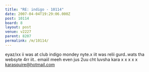 ```yaml
---
title: "RE: indigo - 10114"
date: 2007-04-04T19:29:06.000Z
post: 10114
board: 8
layout: post
venue: v2227
parent: 8207
permalink: /m/10114/
---
```

eyaz/xx 
ii was at club indigo mondey nyte.x
iit was relii gurd..wats tha websyte 4rr iit.. emaiil meeh
even jus 2uu cht
luvsha kara x x x x x
karasquire@hotmail.com
